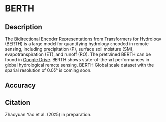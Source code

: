 # BERTH
## Description
The Bidirectional Encoder Representations from Transformers for Hydrology (BERTH) is a large model for quantifying hydrology encoded in remote sensing, including precipitation (P), surface soil moisture (SM), evapotranspiration (ET), and runoff (RO). The pretrained BERTH can be found in [Google Drive](https://drive.google.com/drive/folders/1_PXdJh9Qqq1aTYyDsOtq7kpp0q4dO5pw?usp=sharing). BERTH shows state-of-the-art performances in global hydrological remote sensing. BERTH Global scale dataset with the sparial resolution of 0.05° is coming soon.

## Accuracy

## Citation
Zhaoyuan Yao et al. (2025) in preparation.

